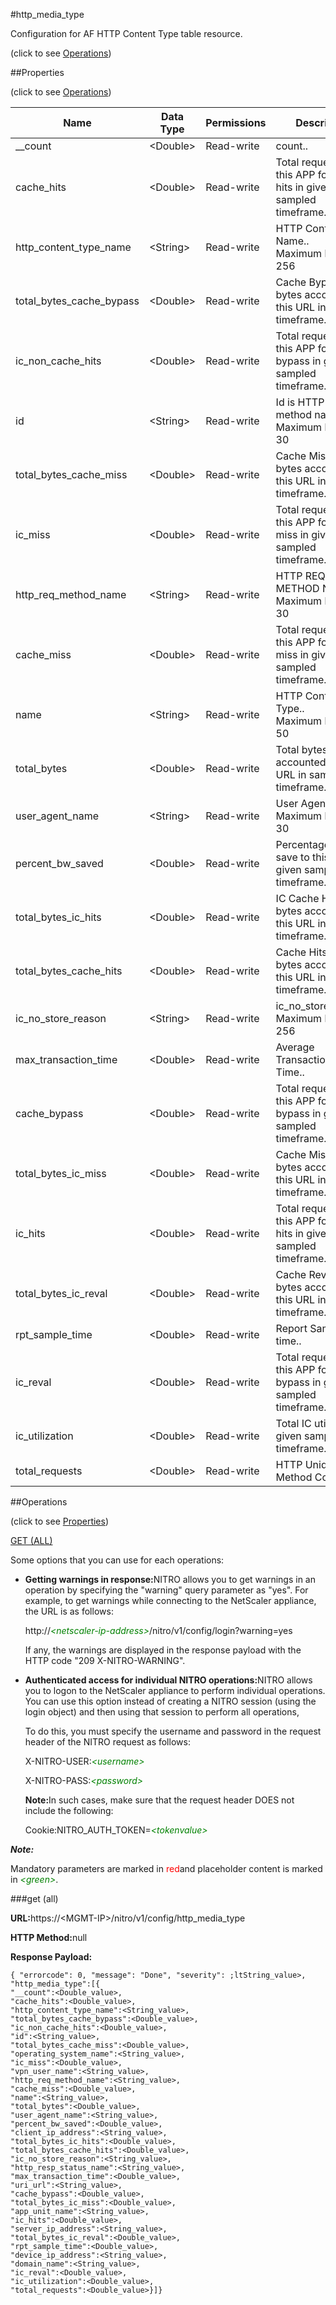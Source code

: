 #http_media_type



Configuration for AF HTTP Content Type table resource.

<span>(click to see [Operations](#operations))</span>



##Properties 

<span>(click to see [Operations](#operations))</span>





<table><thead><tr><th>Name</th><th>Data Type</th><th>Permissions</th><th>Description</th></tr></thead><tbody><tr><td>__count</td><td>&lt;Double></td><td>Read-write</td><td>count..</td></tr><tr><td>cache_hits</td><td>&lt;Double></td><td>Read-write</td><td>Total requests to this APP for cache hits in given sampled timeframe..</td></tr><tr><td>http_content_type_name</td><td>&lt;String></td><td>Read-write</td><td>HTTP Content TYPE Name..<br>Maximum length = 256</td></tr><tr><td>total_bytes_cache_bypass</td><td>&lt;Double></td><td>Read-write</td><td>Cache Bypass total bytes accounted by this URL in sampled timeframe..</td></tr><tr><td>ic_non_cache_hits</td><td>&lt;Double></td><td>Read-write</td><td>Total requests to this APP for cache bypass in given sampled timeframe..</td></tr><tr><td>id</td><td>&lt;String></td><td>Read-write</td><td>Id is HTTP req method name..<br>Maximum length = 30</td></tr><tr><td>total_bytes_cache_miss</td><td>&lt;Double></td><td>Read-write</td><td>Cache Miss total bytes accounted by this URL in sampled timeframe..</td></tr><tr><td>ic_miss</td><td>&lt;Double></td><td>Read-write</td><td>Total requests to this APP for cache miss in given sampled timeframe..</td></tr><tr><td>http_req_method_name</td><td>&lt;String></td><td>Read-write</td><td>HTTP REQ METHOD Name..<br>Maximum length = 30</td></tr><tr><td>cache_miss</td><td>&lt;Double></td><td>Read-write</td><td>Total requests to this APP for cache miss in given sampled timeframe..</td></tr><tr><td>name</td><td>&lt;String></td><td>Read-write</td><td>HTTP Content Type..<br>Maximum length = 50</td></tr><tr><td>total_bytes</td><td>&lt;Double></td><td>Read-write</td><td>Total bytes accounted by this URL in sampled timeframe..</td></tr><tr><td>user_agent_name</td><td>&lt;String></td><td>Read-write</td><td>User Agent Name..<br>Maximum length = 30</td></tr><tr><td>percent_bw_saved</td><td>&lt;Double></td><td>Read-write</td><td>Percentage of bw save to this APP in given sampled timeframe..</td></tr><tr><td>total_bytes_ic_hits</td><td>&lt;Double></td><td>Read-write</td><td>IC Cache Hits total bytes accounted by this URL in sampled timeframe..</td></tr><tr><td>total_bytes_cache_hits</td><td>&lt;Double></td><td>Read-write</td><td>Cache Hits total bytes accounted by this URL in sampled timeframe..</td></tr><tr><td>ic_no_store_reason</td><td>&lt;String></td><td>Read-write</td><td>ic_no_store_reason..<br>Maximum length = 256</td></tr><tr><td>max_transaction_time</td><td>&lt;Double></td><td>Read-write</td><td>Average Transaction END Time..</td></tr><tr><td>cache_bypass</td><td>&lt;Double></td><td>Read-write</td><td>Total requests to this APP for cache bypass in given sampled timeframe..</td></tr><tr><td>total_bytes_ic_miss</td><td>&lt;Double></td><td>Read-write</td><td>Cache Miss total bytes accounted by this URL in sampled timeframe..</td></tr><tr><td>ic_hits</td><td>&lt;Double></td><td>Read-write</td><td>Total requests to this APP for cache hits in given sampled timeframe..</td></tr><tr><td>total_bytes_ic_reval</td><td>&lt;Double></td><td>Read-write</td><td>Cache Reval total bytes accounted by this URL in sampled timeframe..</td></tr><tr><td>rpt_sample_time</td><td>&lt;Double></td><td>Read-write</td><td>Report Sample time..</td></tr><tr><td>ic_reval</td><td>&lt;Double></td><td>Read-write</td><td>Total requests to this APP for cache bypass in given sampled timeframe..</td></tr><tr><td>ic_utilization</td><td>&lt;Double></td><td>Read-write</td><td>Total IC utilization in given sampled timeframe..</td></tr><tr><td>total_requests</td><td>&lt;Double></td><td>Read-write</td><td>HTTP Unique Method Count..</td></tr></tbody></table>

##Operations 

<span>(click to see [Properties](#properties))</span>





[GET (ALL)](#get-all)





Some options that you can use for each operations:

<ul><li><p><b>Getting warnings in response:</b>NITRO allows you to get warnings in an operation by specifying the "warning" query parameter as "yes". For example, to get warnings while connecting to the NetScaler appliance, the URL is as follows:</p><p>http://<span style="color:green;font-style:italic;">&lt;netscaler-ip-address&gt;</span>/nitro/v1/config/login?warning=yes</p><p>If any, the warnings are displayed in the response payload with the HTTP code "209 X-NITRO-WARNING".</p></li><li><p><b>Authenticated access for individual NITRO operations:</b>NITRO allows you to logon to the NetScaler appliance to perform individual operations. You can use this option instead of creating a NITRO session (using the login object) and then using that session to perform all operations,</p><p>To do this, you must specify the username and password in the request header of the NITRO request as follows:</p><p>X-NITRO-USER:<span style="color:green;font-style:italic;">&lt;username&gt;</span></p><p>X-NITRO-PASS:<span style="color:green;font-style:italic;">&lt;password&gt;</span></p><p><b>Note:</b>In such cases, make sure that the request header DOES not include the following:</p><p>Cookie:NITRO_AUTH_TOKEN=<span style="color:green;font-style:italic;">&lt;tokenvalue&gt;</span></p></li></ul>







***Note:*** 

Mandatory parameters are marked in <span style="color:#FF0000;">red</span>and placeholder content is marked in <span style="color:green;font-style:italic">&lt;green&gt;</span>.



###get (all)







<b>URL:</b>https://&lt;MGMT-IP&gt;/nitro/v1/config/http_media_type

<b>HTTP Method:</b>null

<b>Response Payload: </b>
```
{ "errorcode": 0, "message": "Done", "severity": ;ltString_value>, "http_media_type":[{
"__count":<Double_value>,
"cache_hits":<Double_value>,
"http_content_type_name":<String_value>,
"total_bytes_cache_bypass":<Double_value>,
"ic_non_cache_hits":<Double_value>,
"id":<String_value>,
"total_bytes_cache_miss":<Double_value>,
"operating_system_name":<String_value>,
"ic_miss":<Double_value>,
"vpn_user_name":<String_value>,
"http_req_method_name":<String_value>,
"cache_miss":<Double_value>,
"name":<String_value>,
"total_bytes":<Double_value>,
"user_agent_name":<String_value>,
"percent_bw_saved":<Double_value>,
"client_ip_address":<String_value>,
"total_bytes_ic_hits":<Double_value>,
"total_bytes_cache_hits":<Double_value>,
"ic_no_store_reason":<String_value>,
"http_resp_status_name":<String_value>,
"max_transaction_time":<Double_value>,
"uri_url":<String_value>,
"cache_bypass":<Double_value>,
"total_bytes_ic_miss":<Double_value>,
"app_unit_name":<String_value>,
"ic_hits":<Double_value>,
"server_ip_address":<String_value>,
"total_bytes_ic_reval":<Double_value>,
"rpt_sample_time":<Double_value>,
"device_ip_address":<String_value>,
"domain_name":<String_value>,
"ic_reval":<Double_value>,
"ic_utilization":<Double_value>,
"total_requests":<Double_value>}]}
```







